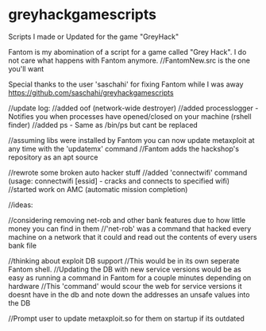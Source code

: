 # greyhackgamescripts
Scripts I made or Updated for the game "GreyHack"

Fantom is my abomination of a script for a game called "Grey Hack". I do not care what happens with Fantom anymore.
//FantomNew.src is the one you'll want

Special thanks to the user 'saschahi' for fixing Fantom while I was away
https://github.com/saschahi/greyhackgamescripts

//update log:
//added oof (network-wide destroyer)
//added processlogger - Notifies you when processes have opened/closed on your machine (rshell finder)
//added ps - Same as /bin/ps but cant be replaced

//assuming libs were installed by Fantom you can now update metaxploit at any time with the 'updatemx' command
//Fantom adds the hackshop's repository as an apt source

//rewrote some broken auto hacker stuff
//added 'connectwifi' command (usage: connectwifi [essid] - cracks and connects to specified wifi)
//started work on AMC (automatic mission completion)



//ideas:

//considering removing net-rob and other bank features due to how little money you can find in them
//'net-rob' was a command that hacked every machine on a network that it could and read out the contents of every users bank file

//thinking about exploit DB support
//This would be in its own seperate Fantom shell.
//Updating the DB with new service versions would be as easy as running a command in Fantom for a couple minutes depending on hardware
//This 'command' would scour the web for service versions it doesnt have in the db and note down the addresses an unsafe values into the DB

//Prompt user to update metaxploit.so for them on startup if its outdated





